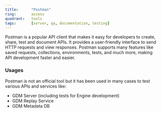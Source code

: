 ```yaml
---
title:      "Postman"
ring:       assess
quadrant:   tools
tags:       [server, qa, documentation, testing]
---
```


Postman is a popular API client that makes it easy for developers to create, share, test and document APIs. It provides a user-friendly interface to send HTTP requests and view responses. Postman supports many features like saved requests, collections, environments, tests, and much more, making API development faster and easier.

### Usages
Postman is not an official tool but it has been used in many cases to test various APIs and services like:
- GDM Server (including tests for Engine development)
- GDM Replay Service
- GDM Metadata DB
